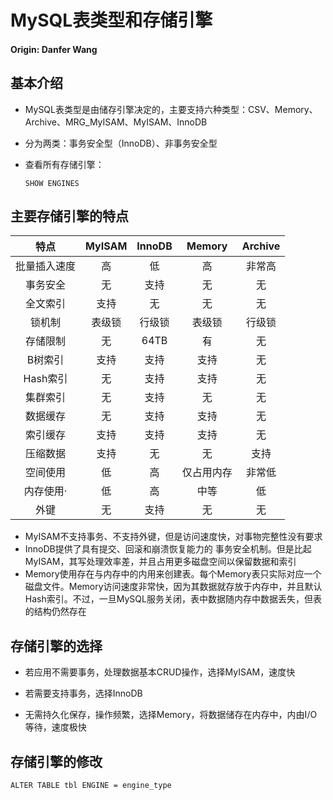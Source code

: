 # MySQL表类型和存储引擎

#### **Origin: Danfer Wang**

## 基本介绍

- MySQL表类型是由储存引擎决定的，主要支持六种类型：CSV、Memory、Archive、MRG_MyISAM、MyISAM、InnoDB

- 分为两类：事务安全型（InnoDB）、非事务安全型

- 查看所有存储引擎：

  ```mysql
  SHOW ENGINES
  ```

  

## 主要存储引擎的特点

|     特点     | MyISAM | InnoDB |   Memory   | Archive |
| :----------: | :----: | :----: | :--------: | :-----: |
| 批量插入速度 |   高   |   低   |     高     | 非常高  |
|   事务安全   |   无   |  支持  |     无     |   无    |
|   全文索引   |  支持  |   无   |     无     |   无    |
|    锁机制    | 表级锁 | 行级锁 |   表级锁   | 行级锁  |
|   存储限制   |   无   |  64TB  |     有     |   无    |
|   B树索引    |  支持  |  支持  |    支持    |   无    |
|   Hash索引   |   无   |  支持  |    支持    |   无    |
|   集群索引   |   无   |  支持  |     无     |   无    |
|   数据缓存   |   无   |  支持  |    支持    |   无    |
|   索引缓存   |  支持  |  支持  |    支持    |   无    |
|   压缩数据   |  支持  |   无   |     无     |  支持   |
|   空间使用   |   低   |   高   | 仅占用内存 | 非常低  |
|  内存使用·   |   低   |   高   |    中等    |   低    |
|     外键     |   无   |  支持  |     无     |   无    |

- MyISAM不支持事务、不支持外键，但是访问速度快，对事物完整性没有要求
- InnoDB提供了具有提交、回滚和崩溃恢复能力的 事务安全机制。但是比起MyISAM，其写处理效率差，并且占用更多磁盘空间以保留数据和索引
- Memory使用存在与内存中的内用来创建表。每个Memory表只实际对应一个磁盘文件。Memory访问速度非常快，因为其数据就存放于内存中，并且默认Hash索引。不过，一旦MySQL服务关闭，表中数据随内存中数据丢失，但表的结构仍然存在

## 存储引擎的选择

- 若应用不需要事务，处理数据基本CRUD操作，选择MyISAM，速度快

- 若需要支持事务，选择InnoDB
- 无需持久化保存，操作频繁，选择Memory，将数据储存在内存中，内由I/O等待，速度极快

## 存储引擎的修改

```mysql
ALTER TABLE tbl ENGINE = engine_type
```

